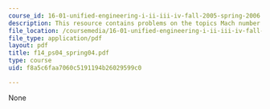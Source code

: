 ```yaml
---
course_id: 16-01-unified-engineering-i-ii-iii-iv-fall-2005-spring-2006
description: This resource contains problems on the topics Mach number and Mach limit.
file_location: /coursemedia/16-01-unified-engineering-i-ii-iii-iv-fall-2005-spring-2006/f8a5c6faa7060c5191194b26029599c0_f14_ps04_spring04.pdf
file_type: application/pdf
layout: pdf
title: f14_ps04_spring04.pdf
type: course
uid: f8a5c6faa7060c5191194b26029599c0

---
```

None